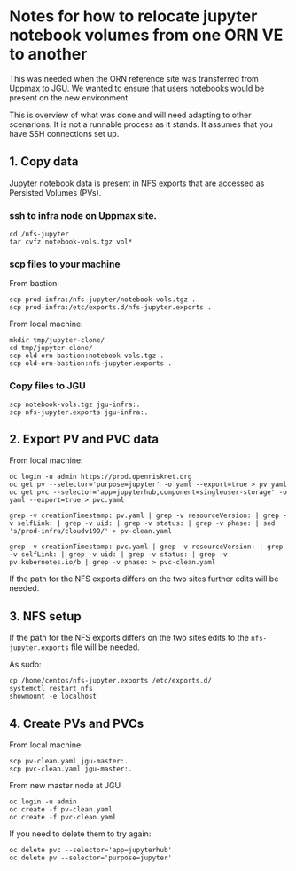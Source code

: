 # Notes for how to relocate jupyter notebook volumes from one ORN VE to another

This was needed when the ORN reference site was transferred from Uppmax to JGU. 
We wanted to ensure that users notebooks would be present on the new environment.

This is overview of what was done and will need adapting to other scenarions.
It is not a runnable process as it stands.
It assumes that you have SSH connections set up.

## 1. Copy data

Jupyter notebook data is present in NFS exports that are accessed as Persisted Volumes (PVs).

### ssh to infra node on Uppmax site.

```
cd /nfs-jupyter
tar cvfz notebook-vols.tgz vol*
```

### scp files to your machine

From bastion:

```
scp prod-infra:/nfs-jupyter/notebook-vols.tgz .
scp prod-infra:/etc/exports.d/nfs-jupyter.exports .
```

From local machine:

```
mkdir tmp/jupyter-clone/ 
cd tmp/jupyter-clone/
scp old-orn-bastion:notebook-vols.tgz .
scp old-orn-bastion:nfs-jupyter.exports .
```

### Copy files to JGU

```
scp notebook-vols.tgz jgu-infra:.
scp nfs-jupyter.exports jgu-infra:.
```

## 2. Export PV and PVC data

From local machine:

```
oc login -u admin https://prod.openrisknet.org
oc get pv --selector='purpose=jupyter' -o yaml --export=true > pv.yaml
oc get pvc --selector='app=jupyterhub,component=singleuser-storage' -o yaml --export=true > pvc.yaml

grep -v creationTimestamp: pv.yaml | grep -v resourceVersion: | grep -v selfLink: | grep -v uid: | grep -v status: | grep -v phase: | sed 's/prod-infra/cloudv199/' > pv-clean.yaml

grep -v creationTimestamp: pvc.yaml | grep -v resourceVersion: | grep -v selfLink: | grep -v uid: | grep -v status: | grep -v pv.kubernetes.io/b | grep -v phase: > pvc-clean.yaml
```

If the path for the NFS exports differs on the two sites further edits will be needed.

## 3. NFS setup

If the path for the NFS exports differs on the two sites edits to the `nfs-jupyter.exports` file will be needed.

As sudo:

```
cp /home/centos/nfs-jupyter.exports /etc/exports.d/
systemctl restart nfs
showmount -e localhost
```

## 4. Create PVs and PVCs

From local machine:

```
scp pv-clean.yaml jgu-master:.
scp pvc-clean.yaml jgu-master:.
```

From new master node at JGU

```
oc login -u admin
oc create -f pv-clean.yaml 
oc create -f pvc-clean.yaml
```

If you need to delete them to try again:

```
oc delete pvc --selector='app=jupyterhub'
oc delete pv --selector='purpose=jupyter'
```
